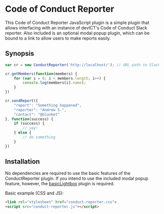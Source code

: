 # Code of Conduct Reporter

This Code of Conduct Reporter JavaScript plugin is a simple plugin that allows interfacing with an instance of devICT's Code of Conduct Slack reporter. Also included is an optional modal popup plugin, which can be bound to a link to allow users to make reports easily.

## Synopsis

```javascript
var cr = new ConductReporter('http://localhost/'); // URL path to Slack reporter instance

cr.getMembers(function(members) {
	for (var i = 0; i < members.length; i++) {
		console.log(members[i].name);
	}
})

cr.sendReport({
	"report": "Something happened",
	"reporter": "Andrew S.",
	"contact": "@blunket"
}, function(success) {
	if (success) {
		// yay!
	} else {
		// do something
	}
})
```

## Installation

No dependencies are required to use the basic features of the ConductReporter plugin. If you intend to use the included modal popup feature, however, the [basicLightbox](https://github.com/electerious/basicLightbox) plugin is required.

Basic example (CSS and JS):

```html
<link rel="stylesheet" href="conduct-reporter.css">
<script src="conduct-reporter.js"></script>
```